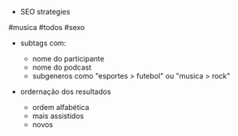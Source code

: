 - SEO strategies

#musica #todos #sexo
- subtags com:
    - nome do participante
    - nome do podcast
    - subgeneros como "esportes > futebol" ou "musica > rock"

- ordernação dos resultados
    - ordem alfabética
    - mais assistidos
    - novos

